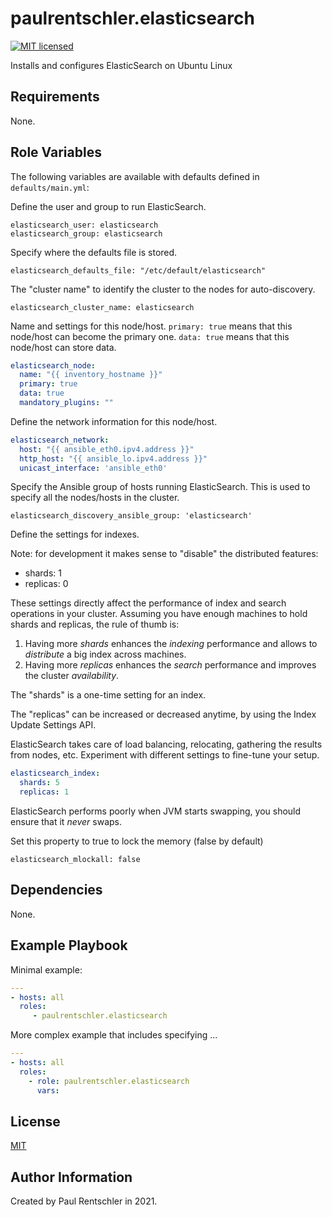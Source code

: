 paulrentschler.elasticsearch
============================

[![MIT licensed][mit-badge]][mit-link]

Installs and configures ElasticSearch on Ubuntu Linux


Requirements
------------

None.


Role Variables
--------------

The following variables are available with defaults defined in `defaults/main.yml`:

Define the user and group to run ElasticSearch.

    elasticsearch_user: elasticsearch
    elasticsearch_group: elasticsearch


Specify where the defaults file is stored.

    elasticsearch_defaults_file: "/etc/default/elasticsearch"


The "cluster name" to identify the cluster to the nodes for auto-discovery.

    elasticsearch_cluster_name: elasticsearch


Name and settings for this node/host. `primary: true` means that this node/host can become the primary one. `data: true` means that this node/host can store data.

```yaml
elasticsearch_node:
  name: "{{ inventory_hostname }}"
  primary: true
  data: true
  mandatory_plugins: ""
```

Define the network information for this node/host.

```yaml
elasticsearch_network:
  host: "{{ ansible_eth0.ipv4.address }}"
  http_host: "{{ ansible_lo.ipv4.address }}"
  unicast_interface: 'ansible_eth0'
```


Specify the Ansible group of hosts running ElasticSearch. This is used to specify all the nodes/hosts in the cluster.

    elasticsearch_discovery_ansible_group: 'elasticsearch'


Define the settings for indexes.

Note: for development it makes sense to "disable" the distributed features:

- shards: 1
- replicas: 0

These settings directly affect the performance of index and search operations in your cluster. Assuming you have enough machines to hold shards and replicas, the rule of thumb is:

1. Having more *shards* enhances the _indexing_ performance and allows to _distribute_ a big index across machines.
1. Having more *replicas* enhances the _search_ performance and improves the cluster _availability_.

The "shards" is a one-time setting for an index.

The "replicas" can be increased or decreased anytime, by using the Index Update Settings API.

ElasticSearch takes care of load balancing, relocating, gathering the results from nodes, etc. Experiment with different settings to fine-tune your setup.

```yaml
elasticsearch_index:
  shards: 5
  replicas: 1
```


ElasticSearch performs poorly when JVM starts swapping, you should ensure that it _never_ swaps.

Set this property to true to lock the memory (false by default)

    elasticsearch_mlockall: false


Dependencies
------------

None.


Example Playbook
----------------

Minimal example:

```yaml
---
- hosts: all
  roles:
     - paulrentschler.elasticsearch
```

More complex example that includes specifying ...

```yaml
---
- hosts: all
  roles:
    - role: paulrentschler.elasticsearch
      vars:
```


License
-------

[MIT][mit-link]


Author Information
------------------

Created by Paul Rentschler in 2021.


[mit-badge]: https://img.shields.io/badge/license-MIT-blue.svg
[mit-link]: https://github.com/paulrentschler/ansible-role-elasticsearch/blob/master/LICENSE
